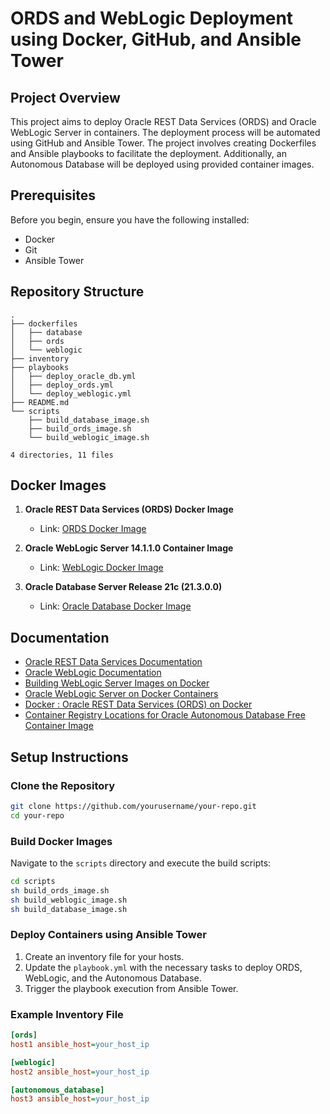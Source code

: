 # ORDS and WebLogic Deployment using Docker, GitHub, and Ansible Tower

## Project Overview

This project aims to deploy Oracle REST Data Services (ORDS) and Oracle WebLogic Server in containers. The deployment process will be automated using GitHub and Ansible Tower. The project involves creating Dockerfiles and Ansible playbooks to facilitate the deployment. Additionally, an Autonomous Database will be deployed using provided container images.

## Prerequisites

Before you begin, ensure you have the following installed:
- Docker
- Git
- Ansible Tower

## Repository Structure

```
.
├── dockerfiles
│   ├── database
│   ├── ords
│   └── weblogic
├── inventory
├── playbooks
│   ├── deploy_oracle_db.yml
│   ├── deploy_ords.yml
│   └── deploy_weblogic.yml
├── README.md
└── scripts
    ├── build_database_image.sh
    ├── build_ords_image.sh
    └── build_weblogic_image.sh

4 directories, 11 files
```

## Docker Images

1. **Oracle REST Data Services (ORDS) Docker Image**
   - Link: [ORDS Docker Image](https://container-registry.oracle.com/ords/ocr/ba/database/ords)

2. **Oracle WebLogic Server 14.1.1.0 Container Image**
   - Link: [WebLogic Docker Image](https://container-registry.oracle.com/ords/ocr/ba/middleware/weblogic)

3. **Oracle Database Server Release 21c (21.3.0.0)**
   - Link: [Oracle Database Docker Image](https://container-registry.oracle.com/ords/ocr/ba/database/enterprise)

## Documentation

- [Oracle REST Data Services Documentation](https://github.com/oracle/docker-images/blob/main/OracleRestDataServices/README.md)
- [Oracle WebLogic Documentation](https://github.com/oracle/docker-images/blob/main/OracleWebLogic/README.md)
- [Building WebLogic Server Images on Docker](https://docs.oracle.com/middleware/1213/wls/DOCKR/configuration.htm#DOCKR121)
- [Oracle WebLogic Server on Docker Containers](https://www.oracle.com/us/products/middleware/cloud-app-foundation/weblogic/weblogic-server-on-docker-wp-2742665.pdf)
- [Docker : Oracle REST Data Services (ORDS) on Docker](https://oracle-base.com/articles/linux/docker-oracle-rest-data-services-ords-on-docker)
- [Container Registry Locations for Oracle Autonomous Database Free Container Image](https://docs.oracle.com/en-us/iaas/autonomous-database-serverless/doc/autonomous-docker-container.html#GUID-4F3F3B4D-04A9-49AA-B3FE-21B255251B02)

## Setup Instructions

### Clone the Repository

```sh
git clone https://github.com/yourusername/your-repo.git
cd your-repo
```

### Build Docker Images

Navigate to the `scripts` directory and execute the build scripts:

```sh
cd scripts
sh build_ords_image.sh
sh build_weblogic_image.sh
sh build_database_image.sh
```

### Deploy Containers using Ansible Tower

1. Create an inventory file for your hosts.
2. Update the `playbook.yml` with the necessary tasks to deploy ORDS, WebLogic, and the Autonomous Database.
3. Trigger the playbook execution from Ansible Tower.

### Example Inventory File

```ini
[ords]
host1 ansible_host=your_host_ip

[weblogic]
host2 ansible_host=your_host_ip

[autonomous_database]
host3 ansible_host=your_host_ip
```

